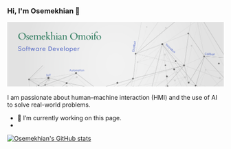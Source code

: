### Hi, I'm Osemekhian 👋

![](ProfileBanner.png)

I am passionate about human–machine interaction (HMI) and the use of AI to solve real-world problems.

- 🔭 I’m currently working on this page.
- 
[![Osemekhian's GitHub stats](https://github-readme-stats.vercel.app/api?username=Oseme-sketch)](https://github.com/anuraghazra/github-readme-stats)

<!--
**Oseme-sketch/Oseme-sketch** is a ✨ _special_ ✨ repository because its `README.md` (this file) appears on your GitHub profile.

Here are some ideas to get you started:

- 🔭 I’m currently working on ...
- 🌱 I’m currently learning ...
- 👯 I’m looking to collaborate on ...
- 🤔 I’m looking for help with ...
- 💬 Ask me about ...
- 📫 How to reach me: ...
- 😄 Pronouns: ...
- ⚡ Fun fact: ...
-->
